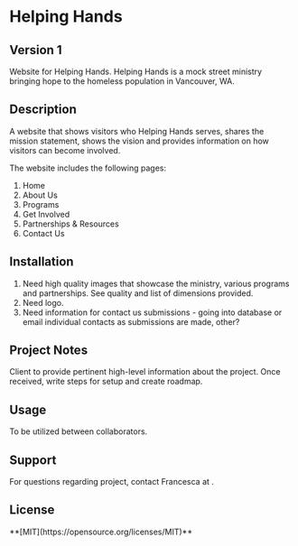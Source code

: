 <h1>Helping Hands</h1>

<h2>Version 1</h2>
<p> Website for Helping Hands. Helping Hands is a mock street ministry bringing hope to the homeless population in Vancouver, WA.</p>

<h2>Description</h2>
<p>A website that shows visitors who Helping Hands serves, shares the mission statement, shows the vision and provides information on how visitors can become involved.</p>

<p>The website includes the following pages:</p>
<ol>
  <li>Home</li>
  <li>About Us</li>
  <li>Programs</li>
  <li>Get Involved</li>
  <li>Partnerships & Resources</li>
  <li>Contact Us</li>
</ol>
<h2>Installation</h2>
<ol>
  <li>Need high quality images that showcase the ministry, various programs and partnerships.  See quality and list of dimensions provided.</li>
  <li>Need logo.</li>
  <li>Need information for contact us submissions - going into database or email individual contacts as submissions are made, other?</li>
  </ol>

<h2>Project Notes</h2>
<p>Client to provide pertinent high-level information about the project.  Once received, write steps for setup and create roadmap.</p>

<h2>Usage</h2>
<p>To be utilized between collaborators.</p>

<h2>Support</h2>
<p>For questions regarding project, contact Francesca at <cescaferrucci@gmail.com>.</p>

<h2>License</h2>
<p>**[MIT](https://opensource.org/licenses/MIT)**</p>

